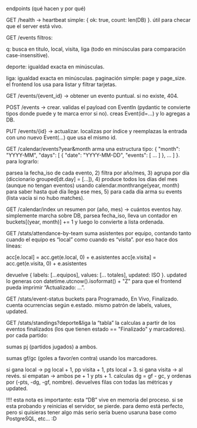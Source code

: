 endpoints (qué hacen y por qué)

GET /health → heartbeat simple: { ok: true, count: len(DB) }. útil para checar que el server está vivo.

GET /events
filtros:

q: busca en titulo, local, visita, liga (todo en minúsculas para comparación case-insensitive).

deporte: igualdad exacta en minúsculas.

liga: igualdad exacta en minúsculas.
paginación simple: page y page_size.
el frontend los usa para listar y filtrar tarjetas.

GET /events/{event_id} → obtener un evento puntual. si no existe, 404.

POST /events → crear.
validas el payload con EventIn (pydantic te convierte tipos donde puede y te marca error si no). creas Event(id=...) y lo agregas a DB.

PUT /events/{id} → actualizar.
localizas por índice y reemplazas la entrada con uno nuevo Event(...) que usa el mismo id.

GET /calendar/events?year&month
arma una estructura tipo:
{ "month": "YYYY-MM", "days": [ { "date": "YYYY-MM-DD", "events": [ ... ] }, ... ] }.
para lograrlo:

parsea la fecha_iso de cada evento, 2) filtra por año/mes, 3) agrupa por día (diccionario grouped[dt.day] = [...]), 4) produce todos los días del mes (aunque no tengan eventos) usando calendar.monthrange(year, month) para saber hasta qué día llega ese mes, 5) para cada día arma su events (lista vacía si no hubo matches).

GET /calendar/index
un resumen por (año, mes) → cuántos eventos hay. simplemente marcha sobre DB, parsea fecha_iso, lleva un contador en buckets[(year, month)] += 1 y luego lo convierte a lista ordenada.

GET /stats/attendance-by-team
suma asistentes por equipo, contando tanto cuando el equipo es “local” como cuando es “visita”. por eso hace dos líneas:

acc[e.local]  = acc.get(e.local, 0)  + e.asistentes
acc[e.visita] = acc.get(e.visita, 0) + e.asistentes


devuelve { labels: [...equipos], values: [... totales], updated: ISO }.
updated lo generas con datetime.utcnow().isoformat() + "Z" para que el frontend pueda imprimir “Actualizado: …”.

GET /stats/event-status
buckets para Programado, En Vivo, Finalizado. cuenta ocurrencias según e.estado. mismo patrón de labels, values, updated.

GET /stats/standings?deporte&liga
la “tabla” la calculas a partir de los eventos finalizados (los que tienen estado == "Finalizado" y marcadores). por cada partido:

sumas pj (partidos jugados) a ambos.

sumas gf/gc (goles a favor/en contra) usando los marcadores.

si gana local → pg local + 1, pp visita + 1, pts local + 3.
si gana visita → al revés.
si empatan → ambos pe + 1 y pts + 1.
calculas dg = gf - gc, y ordenas por (-pts, -dg, -gf, nombre).
devuelves filas con todas las métricas y updated.

!!!! esta nota es importante: 
esta “DB” vive en memoria del proceso. si se esta probando y reinicias el servidor, se pierde. para demo está perfecto, pero si quisieras tener algo más serio
sería bueno usaruna base como PostgreSQL, etc... :D
